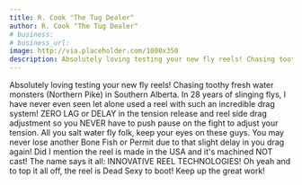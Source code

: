 ```yaml
---
title: R. Cook "The Tug Dealer"
author: R. Cook "The Tug Dealer"
# business:
# business_url: 
image: http://via.placeholder.com/1000x350
description: Absolutely loving testing your new fly reels! Chasing toothy fresh water monsters (Northern Pike) in Southern Alberta.
---
```


Absolutely loving testing your new fly reels! Chasing toothy fresh water monsters (Northern Pike) in Southern Alberta. In 28 years of slinging flys, I have never even seen let alone used a reel with such an incredible drag system! ZERO LAG or DELAY in the tension release and reel side drag adjustment so you NEVER have to push pause on the fight to adjust your tension. All you salt water fly folk, keep your eyes on these guys. You may never lose another Bone Fish or Permit due to that slight delay in you drag again! Did I mention the reel is made in the USA and it's machined NOT cast!  The name says it all: INNOVATIVE REEL TECHNOLOGIES! Oh yeah and to top it all off, the reel is Dead Sexy to boot! 
Keep up the great work!
